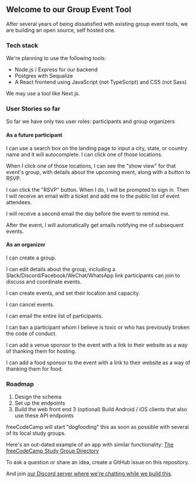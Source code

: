 ## Welcome to our Group Event Tool

After several years of being dissatisfied with existing group event tools, we are building an open source, self hosted one.

### Tech stack

We're planning to use the following tools:

- Node.js / Express for our backend
- Postgres with Sequalize
- A React frontend using JavaScript (not TypeScript) and CSS (not Sass)

We may use a tool like Next.js.

### User Stories so far

So far we have only two user roles: participants and group organizers

#### As a future participant

I can use a search box on the landing page to input a city, state, or country name and it will autocomplete. I can click one of those locations.

When I click one of those locations, I can see the "show view" for that event's group, with details about the upcoming event, along with a button to RSVP.

I can click the "RSVP" button. When I do, I will be prompted to sign in. Then I will receive an email with a ticket and add me to the public list of event attendees.

I will receive a second email the day before the event to remind me.

After the event, I will automatically get emails notifying me of subsequent events.

#### As an organizer

I can create a group.

I can edit details about the group, including a Slack/Discord/Facebook/WeChat/WhatsApp link participants can join to discuss and coordinate events.

I can create events, and set their location and capacity.

I can cancel events.

I can email the entire list of participants.

I can ban a participant whom I believe is toxic or who has previously broken the code of conduct.

I can add a venue sponsor to the event with a link to their website as a way of thanking them for hosting.

I can add a food sponsor to the event with a link to their website as a way of thanking them for food.

### Roadmap

1. Design the schema
2. Set up the endpoints
3. Build the web front end
3 (optional) Build Android / iOS clients that also use these API endpoints

freeCodeCamp will start "dogfooding" this as soon as possible with several of its local study groups.

Here's an out-dated example of an app with similar functionality: [The freeCodeCamp Study Group Directory](https://study-group-directory.freecodecamp.org)

To ask a question or share an idea, create a GitHub issue on this repository.

And join [our Discord server where we're chatting while we build this](https://discord.gg/vbRUYWS).
